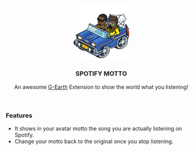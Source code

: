 ##
<br />
<div align="center">
    <img src="SpotifyMotto/resources/hiphopcar.gif" alt="Logo">

  <h3 align="center">SPOTIFY MOTTO</h3>

  <p align="center">
    An awesome <a href="https://github.com/sirjonasxx/G-Earth">G-Earth</a> Extension to show the world what you listening!
    <br />
    <br />
    <br />
    <h3 align="left" >Features</h3>
  </p>

</div>

* It shows in your avatar motto the song you are actually listening on Spotify.
* Change your motto back to the original once you stop listening.

##


